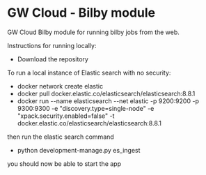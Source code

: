 # GW Cloud - Bilby module

GW Cloud Bilby module for running bilby jobs from the web.

Instructions for running locally:

- Download the repository

To run a local instance of Elastic search with no security:

- docker network create elastic
- docker pull docker.elastic.co/elasticsearch/elasticsearch:8.8.1
- docker run --name elasticsearch --net elastic -p 9200:9200 -p 9300:9300 -e "discovery.type=single-node" -e "xpack.security.enabled=false" -t docker.elastic.co/elasticsearch/elasticsearch:8.8.1

then run the elastic search command

- python development-manage.py es_ingest

you should now be able to start the app
